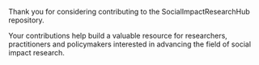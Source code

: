 Thank you for considering contributing to the SocialImpactResearchHub repository.

Your contributions help build a valuable resource for researchers, practitioners and policymakers interested in advancing the field of social impact research.
